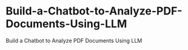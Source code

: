 # Build-a-Chatbot-to-Analyze-PDF-Documents-Using-LLM
Build a Chatbot to Analyze PDF Documents Using LLM
